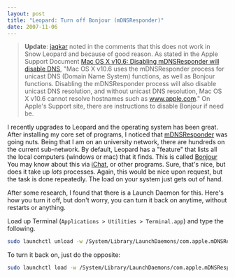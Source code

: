 ```yaml
---
layout: post
title: "Leopard: Turn off Bonjour (mDNSResponder)"
date: 2007-11-06
---
```


> **Update**: [jaqkar] noted in the comments that this does not work in Snow Leopard and because of good reason. As stated in the Apple Support Document [Mac OS X v10.6: Disabling mDNSResponder will disable DNS], "Mac OS X v10.6 uses the mDNSResponder process for unicast DNS (Domain Name System) functions, as well as Bonjour functions. Disabling the mDNSResponder process will also disable unicast DNS resolution, and without unicast DNS resolution, Mac OS X v10.6 cannot resolve hostnames such as www.apple.com." On Apple's Support site, there are instructions to disable Bonjour if need be.

I recently upgrades to Leopard and the operating system has been great. After installing my core set of programs, I noticed that [mDNSResponder] was going nuts. Being that I am on an university network, there are hundreds on the current sub-network. By default, Leopard has a "feature" that lists all the local computers (windows or mac) that it finds. This is called [Bonjour] You may know about this via [iChat], or other programs. Sure, that's nice, but does it take up *lots* processes. Again, this would be nice upon request, but the task is done repeatedly. The load on your system just gets out of hand.

After some research, I found that there is a Launch Daemon for this. Here's how you turn it off, but don't worry, you can turn it back on anytime, without restarts or anything.

Load up Terminal (`Applications > Utilities > Terminal.app`) and type the following.

```bash
sudo launchctl unload -w /System/Library/LaunchDaemons/com.apple.mDNSResponder.plist
```

To turn it back on, just do the opposite:

```bash
sudo launchctl load -w /System/Library/LaunchDaemons/com.apple.mDNSResponder.plist
```

[jaqkar]: http://tech.karbassi.com/2007/11/06/leopard-turn-off-bonjour-mdnsresponder/#comment-38183328
[Mac OS X v10.6: Disabling mDNSResponder will disable DNS]: http://support.apple.com/kb/HT3789
[mDNSResponder]: http://developer.apple.com/opensource/internet/bonjour.html
[Bonjour]: http://en.wikipedia.org/wiki/Bonjour_%28software%29
[iChat]: http://www.apple.com/ichat/

